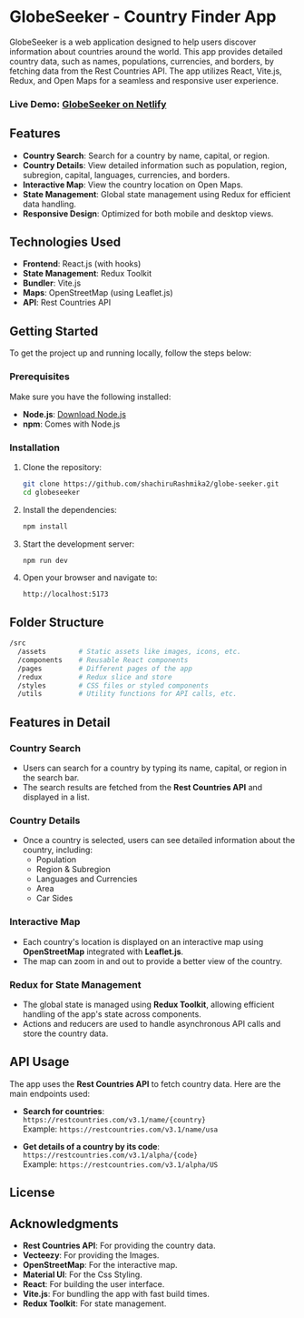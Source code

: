 
# GlobeSeeker - Country Finder App

GlobeSeeker is a web application designed to help users discover information about countries around the world. This app provides detailed country data, such as names, populations, currencies, and borders, by fetching data from the Rest Countries API. The app utilizes React, Vite.js, Redux, and Open Maps for a seamless and responsive user experience.

### Live Demo: [GlobeSeeker on Netlify](https://globe-seeker.netlify.app/)

## Features

- **Country Search**: Search for a country by name, capital, or region.
- **Country Details**: View detailed information such as population, region, subregion, capital, languages, currencies, and borders.
- **Interactive Map**: View the country location on Open Maps.
- **State Management**: Global state management using Redux for efficient data handling.
- **Responsive Design**: Optimized for both mobile and desktop views.

## Technologies Used

- **Frontend**: React.js (with hooks)
- **State Management**: Redux Toolkit
- **Bundler**: Vite.js
- **Maps**: OpenStreetMap (using Leaflet.js)
- **API**: Rest Countries API

## Getting Started

To get the project up and running locally, follow the steps below:

### Prerequisites

Make sure you have the following installed:

- **Node.js**: [Download Node.js](https://nodejs.org/)
- **npm**: Comes with Node.js

### Installation

1. Clone the repository:
   ```bash
   git clone https://github.com/shachiruRashmika2/globe-seeker.git
   cd globeseeker
   ```

2. Install the dependencies:
   ```bash
   npm install
   ```

3. Start the development server:
   ```bash
   npm run dev
   ```

4. Open your browser and navigate to:
   ```
   http://localhost:5173
   ```

## Folder Structure

```bash
/src
  /assets        # Static assets like images, icons, etc.
  /components    # Reusable React components
  /pages         # Different pages of the app
  /redux         # Redux slice and store
  /styles        # CSS files or styled components
  /utils         # Utility functions for API calls, etc.
```

## Features in Detail

### Country Search

- Users can search for a country by typing its name, capital, or region in the search bar.
- The search results are fetched from the **Rest Countries API** and displayed in a list.

### Country Details

- Once a country is selected, users can see detailed information about the country, including:
  - Population
  - Region & Subregion
  - Languages and Currencies
  - Area
  - Car Sides

### Interactive Map

- Each country's location is displayed on an interactive map using **OpenStreetMap** integrated with **Leaflet.js**.
- The map can zoom in and out to provide a better view of the country.

### Redux for State Management

- The global state is managed using **Redux Toolkit**, allowing efficient handling of the app's state across components.
- Actions and reducers are used to handle asynchronous API calls and store the country data.

## API Usage

The app uses the **Rest Countries API** to fetch country data. Here are the main endpoints used:

- **Search for countries**:  
  `https://restcountries.com/v3.1/name/{country}`  
  Example: `https://restcountries.com/v3.1/name/usa`

- **Get details of a country by its code**:  
  `https://restcountries.com/v3.1/alpha/{code}`  
  Example: `https://restcountries.com/v3.1/alpha/US`


## License



## Acknowledgments

- **Rest Countries API**: For providing the country data.
- **Vecteezy**: For providing the Images.
- **OpenStreetMap**: For the interactive map.
- **Material UI**: For the Css Styling.
- **React**: For building the user interface.
- **Vite.js**: For bundling the app with fast build times.
- **Redux Toolkit**: For state management.
